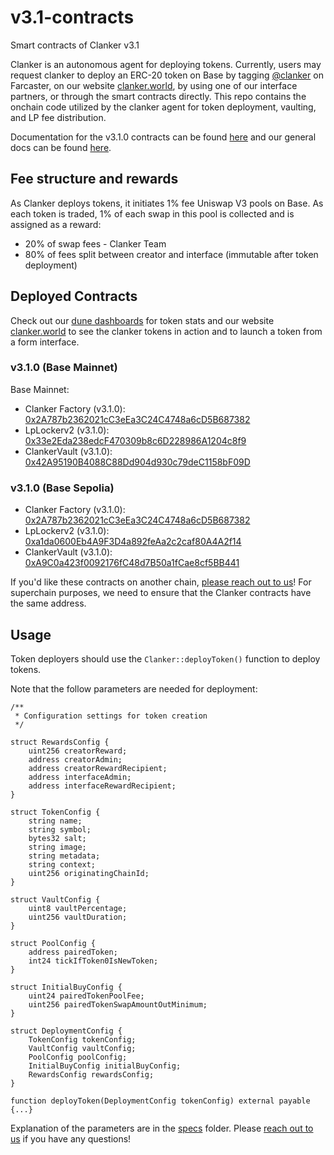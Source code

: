 # v3.1-contracts

Smart contracts of Clanker v3.1

Clanker is an autonomous agent for deploying tokens. Currently, users may request clanker to deploy an ERC-20 token on Base by tagging [@clanker](https://warpcast.com/clanker/casts-and-replies) on Farcaster, on our website [clanker.world](https://www.clanker.world/deploy), by using one of our interface partners, or through the smart contracts directly. This repo contains the onchain code utilized by the clanker agent for token deployment, vaulting, and LP fee distribution.

Documentation for the v3.1.0 contracts can be found [here](specs/v3_1_0.md) and our general docs can be found [here](https://clanker.gitbook.io/clanker-documentation).


## Fee structure and rewards
As Clanker deploys tokens, it initiates 1% fee Uniswap V3 pools on Base. As each token is traded, 1% of each swap in this pool is collected and is assigned as a reward:

- 20% of swap fees - Clanker Team
- 80% of fees split between creator and interface (immutable after token deployment)

## Deployed Contracts

Check out our [dune dashboards](https://dune.com/clanker_protection_team) for token stats and our website [clanker.world](https://clanker.world) to see the clanker tokens in action and to launch a token from a form interface.

### v3.1.0 (Base Mainnet)
Base Mainnet:
- Clanker Factory (v3.1.0): [0x2A787b2362021cC3eEa3C24C4748a6cD5B687382](https://basescan.org/address/0x2A787b2362021cC3eEa3C24C4748a6cD5B687382)
- LpLockerv2 (v3.1.0): [0x33e2Eda238edcF470309b8c6D228986A1204c8f9](https://basescan.org/address/0x33e2Eda238edcF470309b8c6D228986A1204c8f9)
- ClankerVault (v3.1.0): [0x42A95190B4088C88Dd904d930c79deC1158bF09D](https://basescan.org/address/0x42A95190B4088C88Dd904d930c79deC1158bF09D)

### v3.1.0 (Base Sepolia)
- Clanker Factory (v3.1.0): [0x2A787b2362021cC3eEa3C24C4748a6cD5B687382](https://sepolia.basescan.org/address/0x2A787b2362021cC3eEa3C24C4748a6cD5B687382)
- LpLockerv2 (v3.1.0): [0xa1da0600Eb4A9F3D4a892feAa2c2caf80A4A2f14](https://sepolia.basescan.org/address/0xa1da0600Eb4A9F3D4a892feAa2c2caf80A4A2f14)
- ClankerVault (v3.1.0): [0xA9C0a423f0092176fC48d7B50a1fCae8cf5BB441](https://sepolia.basescan.org/address/0xA9C0a423f0092176fC48d7B50a1fCae8cf5BB441)

If you'd like these contracts on another chain, [please reach out to us](https://clanker.gitbook.io/clanker-documentation/references/contact)! For superchain purposes, we need to ensure that the Clanker contracts have the same address.


## Usage

Token deployers should use the `Clanker::deployToken()` function to deploy tokens.

Note that the follow parameters are needed for deployment:
```solidity
/**
 * Configuration settings for token creation
 */

struct RewardsConfig {
    uint256 creatorReward;
    address creatorAdmin;
    address creatorRewardRecipient;
    address interfaceAdmin;
    address interfaceRewardRecipient;
}

struct TokenConfig {
    string name;
    string symbol;
    bytes32 salt;
    string image;
    string metadata;
    string context;
    uint256 originatingChainId;
}

struct VaultConfig {
    uint8 vaultPercentage;
    uint256 vaultDuration;
}

struct PoolConfig {
    address pairedToken;
    int24 tickIfToken0IsNewToken;
}

struct InitialBuyConfig {
    uint24 pairedTokenPoolFee;
    uint256 pairedTokenSwapAmountOutMinimum;
}

struct DeploymentConfig {
    TokenConfig tokenConfig;
    VaultConfig vaultConfig;
    PoolConfig poolConfig;
    InitialBuyConfig initialBuyConfig;
    RewardsConfig rewardsConfig;
}

function deployToken(DeploymentConfig tokenConfig) external payable {...}
```

Explanation of the parameters are in the [specs](specs/v3_1_0.md) folder. Please [reach out to us](https://clanker.gitbook.io/clanker-documentation/references/contact) if you have any questions! 
